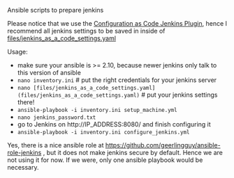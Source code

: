 Ansible scripts to prepare jenkins

Please notice that we use the [Configuration as Code Jenkins Plugin](https://github.com/jenkinsci/configuration-as-code-plugin),
hence I recommend all jenkins settings to be saved in inside of [files/jenkins_as_a_code_settings.yaml](files/jenkins_as_a_code_settings.yaml)

Usage:
- make sure your ansible is >= 2.10, because newer jenkins only talk to this version of ansible
- `nano inventory.ini` # put the right credentials for your jenkins server
- `nano [files/jenkins_as_a_code_settings.yaml](files/jenkins_as_a_code_settings.yaml)` # put your jenkins settings there!
- `ansible-playbook -i inventory.ini setup_machine.yml`
- `nano jenkins_password.txt`
- go to Jenkins on http://IP_ADDRESS:8080/ and finish configuring it
- `ansible-playbook -i inventory.ini configure_jenkins.yml`

Yes, there is a nice ansible role at https://github.com/geerlingguy/ansible-role-jenkins , but it does not make jenkins secure by default. Hence we are not using it for now.
If we were, only one ansible playbook would be necessary.

